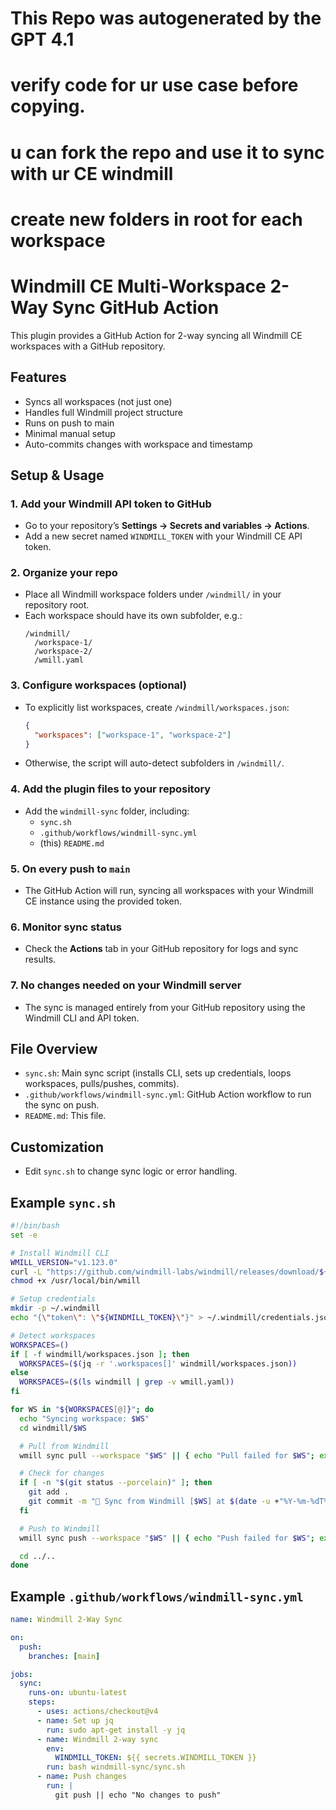 # This Repo was autogenerated by the GPT 4.1
# verify code for ur use case before copying.
# u can fork the repo and use it to sync with ur CE windmill
# create new folders in root for each workspace

# Windmill CE Multi-Workspace 2-Way Sync GitHub Action

This plugin provides a GitHub Action for 2-way syncing all Windmill CE workspaces with a GitHub repository.

## Features

- Syncs all workspaces (not just one)
- Handles full Windmill project structure
- Runs on push to main
- Minimal manual setup
- Auto-commits changes with workspace and timestamp

## Setup & Usage

### 1. Add your Windmill API token to GitHub

- Go to your repository’s **Settings → Secrets and variables → Actions**.
- Add a new secret named `WINDMILL_TOKEN` with your Windmill CE API token.

### 2. Organize your repo

- Place all Windmill workspace folders under `/windmill/` in your repository root.
- Each workspace should have its own subfolder, e.g.:
  ```
  /windmill/
    /workspace-1/
    /workspace-2/
    /wmill.yaml
  ```

### 3. Configure workspaces (optional)

- To explicitly list workspaces, create `/windmill/workspaces.json`:
  ```json
  {
    "workspaces": ["workspace-1", "workspace-2"]
  }
  ```
- Otherwise, the script will auto-detect subfolders in `/windmill/`.

### 4. Add the plugin files to your repository

- Add the `windmill-sync` folder, including:
  - `sync.sh`
  - `.github/workflows/windmill-sync.yml`
  - (this) `README.md`

### 5. On every push to `main`

- The GitHub Action will run, syncing all workspaces with your Windmill CE instance using the provided token.

### 6. Monitor sync status

- Check the **Actions** tab in your GitHub repository for logs and sync results.

### 7. No changes needed on your Windmill server

- The sync is managed entirely from your GitHub repository using the Windmill CLI and API token.

## File Overview

- `sync.sh`: Main sync script (installs CLI, sets up credentials, loops workspaces, pulls/pushes, commits).
- `.github/workflows/windmill-sync.yml`: GitHub Action workflow to run the sync on push.
- `README.md`: This file.

## Customization

- Edit `sync.sh` to change sync logic or error handling.

## Example `sync.sh`

```bash
#!/bin/bash
set -e

# Install Windmill CLI
WMILL_VERSION="v1.123.0"
curl -L "https://github.com/windmill-labs/windmill/releases/download/${WMILL_VERSION}/wmill-linux-amd64" -o /usr/local/bin/wmill
chmod +x /usr/local/bin/wmill

# Setup credentials
mkdir -p ~/.windmill
echo "{\"token\": \"${WINDMILL_TOKEN}\"}" > ~/.windmill/credentials.json

# Detect workspaces
WORKSPACES=()
if [ -f windmill/workspaces.json ]; then
  WORKSPACES=($(jq -r '.workspaces[]' windmill/workspaces.json))
else
  WORKSPACES=($(ls windmill | grep -v wmill.yaml))
fi

for WS in "${WORKSPACES[@]}"; do
  echo "Syncing workspace: $WS"
  cd windmill/$WS

  # Pull from Windmill
  wmill sync pull --workspace "$WS" || { echo "Pull failed for $WS"; exit 1; }

  # Check for changes
  if [ -n "$(git status --porcelain)" ]; then
    git add .
    git commit -m "🔁 Sync from Windmill [$WS] at $(date -u +"%Y-%m-%dT%H:%M:%SZ")"
  fi

  # Push to Windmill
  wmill sync push --workspace "$WS" || { echo "Push failed for $WS"; exit 1; }

  cd ../..
done
```

## Example `.github/workflows/windmill-sync.yml`

```yaml
name: Windmill 2-Way Sync

on:
  push:
    branches: [main]

jobs:
  sync:
    runs-on: ubuntu-latest
    steps:
      - uses: actions/checkout@v4
      - name: Set up jq
        run: sudo apt-get install -y jq
      - name: Windmill 2-way sync
        env:
          WINDMILL_TOKEN: ${{ secrets.WINDMILL_TOKEN }}
        run: bash windmill-sync/sync.sh
      - name: Push changes
        run: |
          git push || echo "No changes to push"
```
